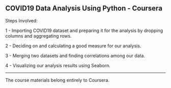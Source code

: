 COVID19 Data Analysis Using Python - Coursera
--------------------------------------------------------------------------------

Steps Involved:

1 - Importing COVID19 dataset and preparing it for the analysis by dropping columns and aggregating rows.

2 - Deciding on and calculating a good measure for our analysis.

3 - Merging two datasets and finding correlations among our data.

4 - Visualizing our analysis results using Seaborn.

-------------------------------------------------------------------------------------------

The course materials belong entirely to Coursera.